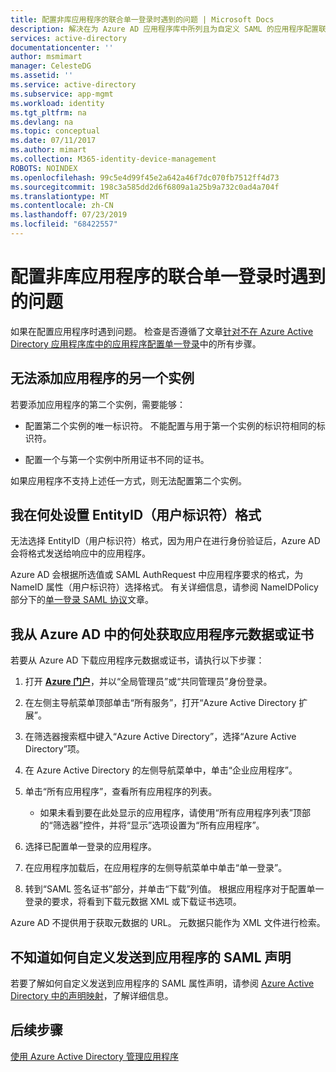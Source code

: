 ```yaml
---
title: 配置非库应用程序的联合单一登录时遇到的问题 | Microsoft Docs
description: 解决在为 Azure AD 应用程序库中所列且为自定义 SAML 的应用程序配置联合单一登录时可能遇到的常见问题
services: active-directory
documentationcenter: ''
author: msmimart
manager: CelesteDG
ms.assetid: ''
ms.service: active-directory
ms.subservice: app-mgmt
ms.workload: identity
ms.tgt_pltfrm: na
ms.devlang: na
ms.topic: conceptual
ms.date: 07/11/2017
ms.author: mimart
ms.collection: M365-identity-device-management
ROBOTS: NOINDEX
ms.openlocfilehash: 99c5e4d99f45e2a642a46f7dc070fb7512ff4d73
ms.sourcegitcommit: 198c3a585dd2d6f6809a1a25b9a732c0ad4a704f
ms.translationtype: MT
ms.contentlocale: zh-CN
ms.lasthandoff: 07/23/2019
ms.locfileid: "68422557"
---
```

# <a name="problem-configuring-federated-single-sign-on-for-a-non-gallery-application"></a>配置非库应用程序的联合单一登录时遇到的问题

如果在配置应用程序时遇到问题。 检查是否遵循了文章[针对不在 Azure Active Directory 应用程序库中的应用程序配置单一登录](https://docs.microsoft.com/azure/active-directory/application-config-sso-how-to-configure-federated-sso-non-gallery)中的所有步骤。

## <a name="cant-add-another-instance-of-the-application"></a>无法添加应用程序的另一个实例

若要添加应用程序的第二个实例，需要能够：

-   配置第二个实例的唯一标识符。 不能配置与用于第一个实例的标识符相同的标识符。

-   配置一个与第一个实例中所用证书不同的证书。

如果应用程序不支持上述任一方式，则无法配置第二个实例。

## <a name="where-do-i-set-the-entityid-user-identifier-format"></a>我在何处设置 EntityID（用户标识符）格式

无法选择 EntityID（用户标识符）格式，因为用户在进行身份验证后，Azure AD 会将格式发送给响应中的应用程序。

Azure AD 会根据所选值或 SAML AuthRequest 中应用程序要求的格式，为 NameID 属性（用户标识符）选择格式。 有关详细信息，请参阅 NameIDPolicy 部分下的[单一登录 SAML 协议](https://docs.microsoft.com/azure/active-directory/develop/active-directory-single-sign-on-protocol-reference#authnrequest)文章。

## <a name="where-do-i-get-the-application-metadata-or-certificate-from-azure-ad"></a>我从 Azure AD 中的何处获取应用程序元数据或证书

若要从 Azure AD 下载应用程序元数据或证书，请执行以下步骤：

1. 打开 [**Azure 门户**](https://portal.azure.com/)，并以“全局管理员”或“共同管理员”身份登录。

2. 在左侧主导航菜单顶部单击“所有服务”，打开“Azure Active Directory 扩展”。

3. 在筛选器搜索框中键入“Azure Active Directory”，选择“Azure Active Directory”项。

4. 在 Azure Active Directory 的左侧导航菜单中，单击“企业应用程序”。

5. 单击“所有应用程序”，查看所有应用程序的列表。

   * 如果未看到要在此处显示的应用程序，请使用“所有应用程序列表”顶部的“筛选器”控件，并将“显示”选项设置为“所有应用程序”。

6. 选择已配置单一登录的应用程序。

7. 在应用程序加载后，在应用程序的左侧导航菜单中单击“单一登录”。

8. 转到“SAML 签名证书”部分，并单击“下载”列值。 根据应用程序对于配置单一登录的要求，将看到下载元数据 XML 或下载证书选项。

Azure AD 不提供用于获取元数据的 URL。 元数据只能作为 XML 文件进行检索。

## <a name="dont-know-how-to-customize-saml-claims-sent-to-an-application"></a>不知道如何自定义发送到应用程序的 SAML 声明

若要了解如何自定义发送到应用程序的 SAML 属性声明，请参阅 [Azure Active Directory 中的声明映射](https://docs.microsoft.com/azure/active-directory/active-directory-claims-mapping)，了解详细信息。

## <a name="next-steps"></a>后续步骤
[使用 Azure Active Directory 管理应用程序](what-is-application-management.md)
